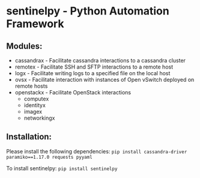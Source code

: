 # sentinelpy - Python Automation Framework

## Modules:
* cassandrax - Facilitate cassandra interactions to a cassandra cluster
* remotex - Facilitate SSH and SFTP interactions to a remote host
* logx - Facilitate writing logs to a specified file on the local host
* ovsx - Facilitate interaction with instances of Open vSwitch deployed on remote hosts
* openstackx - Facilitate OpenStack interactions
    * computex
    * identityx
    * imagex
    * networkingx



## Installation:

Please install the following dependencies:
`pip install cassandra-driver paramiko==1.17.0 requests pyyaml`


To install sentinelpy:
`pip install sentinelpy`